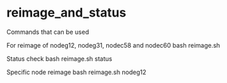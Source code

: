 # reimage_and_status
Commands that can be used

For reimage of nodeg12, nodeg31, nodec58 and nodec60
bash reimage.sh

Status check
bash reimage.sh status

Specific node reimage
bash reimage.sh nodeg12

